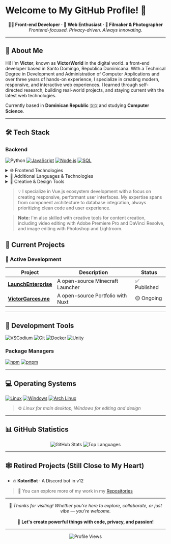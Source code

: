 # Welcome to My GitHub Profile! 👋

<p align="center">
  <strong>🧑‍💻 Front-end Developer · 🔐 Web Enthusiast · 🎥 Filmaker & Photographer</strong><br>
  <em>Frontend-focused. Privacy-driven. Always innovating.</em>
</p>

---

## 🚀 About Me

Hi! I'm **Victor**, known as **VictorWorld** in the digital world. a front-end developer based in Santo Domingo, Republica Dominicana. With a Technical Degree in Development and Administration of Computer Applications and over three years of hands-on experience, I specialize in creating modern, responsive, and interactive web experiences. I learned through self-directed research, building real-world projects, and staying current with the latest web technologies.

Currently based in **Dominican Republic** 🇩🇴 and studying **Computer Science**.

---
<!-- 
## 📈 My Development Journey

- **2014** · Started making games in Unity at age 8 using C# and YouTube tutorials
- **2015** · Built websites with drag-and-drop tools — fell in love with tech instantly
- **2016** · Learned HTML, CSS, and JavaScript by age 10, began coding from scratch
- **2017** · Built Discord bots in Node.js, explored LuaU for Roblox game scripting
- **2018** · Created a powerful anti-cheat system for Roblox, used by top scripters  
  → [Check out MiguAntiCheat](https://www.roblox.com/es/games/6872624242/MiguAntiCheatTest)
- **2024–25** · Currently studying **Microcomputer Systems & Networks**, building real-world projects

---

-->

<!-- 
## 💡 What Drives Me

- 🏗️ **Clean front-end design** (Vue, HTML, CSS)
- 🔐 **Cybersecurity & privacy-first development** — protecting user data is paramount
- 🛠️ **Building internal tools and automation** that solve real problems
- 🎮 **VTuber content creation** and expressive avatar building
- 🌐 **Self-hosting enthusiast** — I run my entire digital infrastructure
- 💻 **Workflow optimization** — obsessed with having everything optimized for my use cases
- 🥽 **VR hardware and software** — exploring the future of immersive technology
- 🐹 **Go programming language** — currently diving deep into this powerful language

---

-->


## 🛠️ Tech Stack

### Backend
![Python](https://img.shields.io/badge/Typescript-1e1e2e?style=for-the-badge&logo=typescript&logoColor=3776AB)
[![JavaScript](https://img.shields.io/badge/JavaScript-1e1e2e?style=for-the-badge&logo=javascript&logoColor=F7DF1E)](https://developer.mozilla.org/en-US/docs/Web/JavaScript)
[![Node.js](https://img.shields.io/badge/Node.js-1e1e2e?style=for-the-badge&logo=node.js&logoColor=339933)](https://nodejs.org/)
[![SQL](https://img.shields.io/badge/SQL-1e1e2e?style=for-the-badge&logo=postgresql&logoColor=4169E1)](https://www.postgresql.org/)


<details>
<summary>🌐 Frontend Technologies</summary>

[![HTML5](https://img.shields.io/badge/HTML5-1e1e2e?style=for-the-badge&logo=html5&logoColor=E34F26)](https://developer.mozilla.org/en-US/docs/Web/HTML)
[![CSS3](https://img.shields.io/badge/CSS3-1e1e2e?style=for-the-badge&logo=css3&logoColor=1572B6)](https://developer.mozilla.org/en-US/docs/Web/CSS)
[![React](https://img.shields.io/badge/React-1e1e2e?style=for-the-badge&logo=react&logoColor=61DAFB)](https://reactjs.org/)
[![Vue.js](https://img.shields.io/badge/Vue.js-1e1e2e?style=for-the-badge&logo=vue.js&logoColor=4FC08D)](https://vuejs.org/)
[![Vite](https://img.shields.io/badge/Vite-1e1e2e?style=for-the-badge&logo=vite&logoColor=646CFF)](https://vitejs.dev/)
[![Webpack](https://img.shields.io/badge/Webpack-1e1e2e?style=for-the-badge&logo=webpack&logoColor=8DD6F9)](https://webpack.js.org/)
[![Tailwind CSS](https://img.shields.io/badge/Tailwind_CSS-1e1e2e?style=for-the-badge&logo=tailwind-css&logoColor=38B2AC)](https://tailwindcss.com/)
[![Bootstrap](https://img.shields.io/badge/Bootstrap-1e1e2e?style=for-the-badge&logo=bootstrap&logoColor=7952B3)](https://getbootstrap.com/)
</details>

<details>
<summary>🔧 Additional Languages & Technologies</summary>

[![TypeScript](https://img.shields.io/badge/TypeScript-1e1e2e?style=for-the-badge&logo=typescript&logoColor=3178C6)](https://www.typescriptlang.org/)
[![Java](https://img.shields.io/badge/Java-1e1e2e?style=for-the-badge&logo=openjdk&logoColor=FF6600)](https://www.java.com/)
[![C#](https://img.shields.io/badge/C%23-1e1e2e?style=for-the-badge&logo=c-sharp&logoColor=239120)](https://learn.microsoft.com/en-us/dotnet/csharp/)
[![Shell](https://img.shields.io/badge/Bash-1e1e2e?style=for-the-badge&logo=gnubash&logoColor=4EAA25)](https://www.gnu.org/software/bash/)
</details>

<details>
<summary>🎨 Creative & Design Tools</summary>

[![Adobe Premiere Pro](https://img.shields.io/badge/Premiere_Pro-1e1e2e?style=for-the-badge&logo=adobe-premiere-pro&logoColor=9999FF)](https://www.adobe.com/products/premiere.html)
[![Adobe Photoshop](https://img.shields.io/badge/Photoshop-1e1e2e?style=for-the-badge&logo=adobe-photoshop&logoColor=31A8FF)](https://www.adobe.com/products/photoshop.html)
[![GIMP](https://img.shields.io/badge/GIMP-1e1e2e?style=for-the-badge&logo=gimp&logoColor=5C5543)](https://www.gimp.org/)
[![DaVinci Resolve](https://img.shields.io/badge/DaVinci_Resolve-1e1e2e?style=for-the-badge&logo=davinci-resolve&logoColor=233A51)](https://www.blackmagicdesign.com/products/davinciresolve/)
</details>

> 💡  I specialize in Vue.js ecosystem development with a focus on creating responsive, performant user interfaces. My expertise spans from component architecture to database integration, always prioritizing clean code and user experience.

> **Note:** I'm also skilled with creative tools for content creation, including video editing with Adobe Premiere Pro and DaVinci Resolve, and image editing with Photoshop and Lightroom.


## 🎯 Current Projects

### 🚀 Active Development

| Project | Description | Status |
|---------|-------------|---------|
| **[LaunchEnterprise]([https://migurinth.miguvt.com/](https://github.com/YTvictorworld/LunchEnterprise))** | A open-source Minecraft Launcher | ✅ Published |
| **[VictorGarces.me]([https://migurinth.miguvt.com/](https://github.com/YTvictorworld/VictorGarces.me-Portfolio-Nuxt))** | A open-source Portfolio with Nuxt | 🟡 Ongoing |
<!--
#### ChatterinoWatch Features:
- 🔄 **Automatic sync** - Detects the stream you're watching and keeps Chatterino in sync
- 🪶 **Lightweight** - Runs quietly in the background with minimal setup
- 🔧 **Simple setup** - Just link the extension ID once in Chatterino
- 🌐 **Cross-platform** - Available for both [Chrome](https://chromewebstore.google.com/detail/chatterinowatch/pnpdojeoploiomepdhikamokjmapkimh) and [Firefox](https://addons.mozilla.org/en-US/firefox/addon/chatterinowatch/)
- 💻 **Windows only** - Due to native messaging limitations, could work on linux but not actively tested
--->
---
<!-- 
## 🌟 Open Source Contributions

I believe in giving back to the community that has taught me so much:

- 🗣️ **[Chatterino](https://github.com/Chatterino/chatterino2)** – Added extension ID support for custom plugins  
- 📃 **[ServerMappings](https://github.com/LunarClient/ServerMappings)** – Added optimized Minecraft server info  
- 💬 **[ChatControl](https://builtbybit.com/resources/chatcontrol-format-filter-chat.18217/)** – Spanish translation  
- 🤖 **[AxMinions](https://github.com/Artillex-Studios/AxMinions)** – Fixed dependency issues and bugs  
- 🎨 **[Atlas-2023](https://github.com/placeAtlas/atlas-2023)** – Added artworks to Reddit's r/place archive

---
--->

## 🔧 Development Tools

[![VSCodium](https://img.shields.io/badge/VSCodium-1e1e2e?style=for-the-badge&logo=vscodium&logoColor=007ACC)](https://vscodium.com/)
[![Git](https://img.shields.io/badge/Git-1e1e2e?style=for-the-badge&logo=git&logoColor=F05032)](https://git-scm.com/)
[![Docker](https://img.shields.io/badge/Docker-1e1e2e?style=for-the-badge&logo=docker&logoColor=2496ED)](https://www.docker.com/)
[![Unity](https://img.shields.io/badge/Unity-1e1e2e?style=for-the-badge&logo=unity&logoColor=FFFFFF)](https://unity.com/)

### Package Managers
[![npm](https://img.shields.io/badge/NPM-1e1e2e?style=for-the-badge&logo=npm&logoColor=CB3837)](https://www.npmjs.com/)
[![pnpm](https://img.shields.io/badge/PNPM-1e1e2e?style=for-the-badge&logo=pnpm&logoColor=F69220)](https://pnpm.io/)

---

## 💻 Operating Systems

[![Linux](https://img.shields.io/badge/Linux-1e1e2e?style=for-the-badge&logo=linux&logoColor=FCC624)](https://www.linux.org/)
[![Windows](https://img.shields.io/badge/Windows-1e1e2e?style=for-the-badge&logo=windows&logoColor=0078D6)](https://www.microsoft.com/en-us/windows)
[![Arch Linux](https://img.shields.io/badge/Arch_Linux-1e1e2e?style=for-the-badge&logo=arch-linux&logoColor=1793D1)](https://archlinux.org/)

> ⚙️ *Linux for main desktop, Windows for editing and design*

---

<!-- 

## 🌐 Connect With Me

### 🔗 Main Links
[![Portfolio](https://img.shields.io/badge/Portfolio-1e1e2e?style=for-the-badge&logoColor=FFFFFF)](https://miguvt.com)
[![Blog](https://img.shields.io/badge/Blog-1e1e2e?style=for-the-badge&logoColor=FFFFFF)](https://blog.miguvt.com)
[![All Links](https://img.shields.io/badge/All_Links-1e1e2e?style=for-the-badge&logoColor=FFFFFF)](https://links.miguvt.com)

### 📱 Social Media
[![Twitch](https://img.shields.io/badge/Twitch-1e1e2e?style=for-the-badge&logo=twitch&logoColor=9146FF)](https://twitch.tv/miguvt)
[![Twitter](https://img.shields.io/badge/Twitter-1e1e2e?style=for-the-badge&logo=x&logoColor=1DA1F2)](https://twitter.com/miguvt)

### 📧 Professional Contact
- **General inquiries**: contacto@miguvt.com
- **Professional/Employment**: profesional@miguvt.com

---

-->

## 📊 GitHub Statistics

<div align="center">
  <img src="https://github-readme-stats.vercel.app/api?username=YTvictorworld&show_icons=true&theme=dark&hide_border=true&bg_color=1e1e2e&title_color=cdd6f4&text_color=cdd6f4&icon_color=89b4fa" alt="GitHub Stats" />
  
  <img src="https://github-readme-stats.vercel.app/api/top-langs/?username=YTvictorworld&layout=compact&theme=dark&hide_border=true&bg_color=1e1e2e&title_color=cdd6f4&text_color=cdd6f4" alt="Top Languages" />
</div>

---

## 🕸️ Retired Projects (Still Close to My Heart)

- 🔥 **KotoriBot** · A Discord bot in v12

> 📁 You can explore more of my work in my [Repositories](https://github.com/YTvictorworld?tab=repositories)

---

<p align="center">
  💬 <em>Thanks for visiting! Whether you're here to explore, collaborate, or just vibe — you're welcome.</em><br><br>
  🚀 <strong>Let's create powerful things with code, privacy, and passion!</strong>
</p>

---

<p align="center">
  <img src="https://komarev.com/ghpvc/?username=YTvictorworld&color=89b4fa&style=for-the-badge" alt="Profile Views" />
</p>
